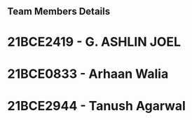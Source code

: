 ## Team Members Details

# 21BCE2419 - G. ASHLIN JOEL
# 21BCE0833 - Arhaan Walia
# 21BCE2944 - Tanush Agarwal
